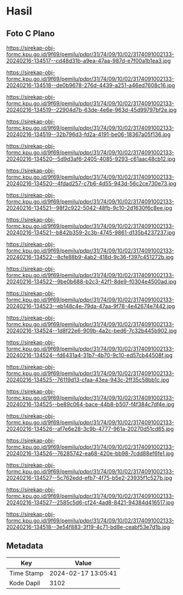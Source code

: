 # Hasil

## Foto C Plano

https://sirekap-obj-formc.kpu.go.id/9f69/pemilu/pdpr/31/74/09/10/02/3174091002133-20240216-134517--cd48d31b-a9ea-47aa-987d-e7f00a1b1ea3.jpg

https://sirekap-obj-formc.kpu.go.id/9f69/pemilu/pdpr/31/74/09/10/02/3174091002133-20240216-134518--de0b9678-276d-4439-a251-a46ed7608c16.jpg

https://sirekap-obj-formc.kpu.go.id/9f69/pemilu/pdpr/31/74/09/10/02/3174091002133-20240216-134519--22904d7b-63de-4e6e-963d-45d99797bf2e.jpg

https://sirekap-obj-formc.kpu.go.id/9f69/pemilu/pdpr/31/74/09/10/02/3174091002133-20240216-134519--32b796d3-fd2a-4191-be06-18367a05f136.jpg

https://sirekap-obj-formc.kpu.go.id/9f69/pemilu/pdpr/31/74/09/10/02/3174091002133-20240216-134520--5d9d3af6-2405-4085-9293-c61aac48cb12.jpg

https://sirekap-obj-formc.kpu.go.id/9f69/pemilu/pdpr/31/74/09/10/02/3174091002133-20240216-134520--4fdad257-c7b6-4d55-943d-56c2ce730e73.jpg

https://sirekap-obj-formc.kpu.go.id/9f69/pemilu/pdpr/31/74/09/10/02/3174091002133-20240216-134521--98f2c922-5042-48fb-9c10-2d1630f6c8ee.jpg

https://sirekap-obj-formc.kpu.go.id/9f69/pemilu/pdpr/31/74/09/10/02/3174091002133-20240216-134521--b842b359-2c3b-4745-9861-d135b4237237.jpg

https://sirekap-obj-formc.kpu.go.id/9f69/pemilu/pdpr/31/74/09/10/02/3174091002133-20240216-134522--8cfe88b9-4ab2-418d-9c36-f397c451272b.jpg

https://sirekap-obj-formc.kpu.go.id/9f69/pemilu/pdpr/31/74/09/10/02/3174091002133-20240216-134522--9be0b688-b2c3-42f1-8de9-f0304e4500ad.jpg

https://sirekap-obj-formc.kpu.go.id/9f69/pemilu/pdpr/31/74/09/10/02/3174091002133-20240216-134523--eb148c4e-79da-47aa-9f78-4e42674e7442.jpg

https://sirekap-obj-formc.kpu.go.id/9f69/pemilu/pdpr/31/74/09/10/02/3174091002133-20240216-134524--1d8f22e6-909b-4a2c-bed6-7c32b445b902.jpg

https://sirekap-obj-formc.kpu.go.id/9f69/pemilu/pdpr/31/74/09/10/02/3174091002133-20240216-134524--fd6431a4-31b7-4b70-9c10-ed57cb44508f.jpg

https://sirekap-obj-formc.kpu.go.id/9f69/pemilu/pdpr/31/74/09/10/02/3174091002133-20240216-134525--76119d13-cfaa-43ea-943c-2ff35c58bb1c.jpg

https://sirekap-obj-formc.kpu.go.id/9f69/pemilu/pdpr/31/74/09/10/02/3174091002133-20240216-134525--be89c064-bace-44b8-b507-f4f384c7df4e.jpg

https://sirekap-obj-formc.kpu.go.id/9f69/pemilu/pdpr/31/74/09/10/02/3174091002133-20240216-134526--af7e6e28-3c9b-4777-961a-20270d51cd65.jpg

https://sirekap-obj-formc.kpu.go.id/9f69/pemilu/pdpr/31/74/09/10/02/3174091002133-20240216-134526--76285742-ea68-420e-bb98-7cdd88ef6fe1.jpg

https://sirekap-obj-formc.kpu.go.id/9f69/pemilu/pdpr/31/74/09/10/02/3174091002133-20240216-134527--5c762edd-efb7-4f75-b5e2-23935f1c527b.jpg

https://sirekap-obj-formc.kpu.go.id/9f69/pemilu/pdpr/31/74/09/10/02/3174091002133-20240216-134527--2585c5d6-cf24-4ad8-8421-94384d416517.jpg

https://sirekap-obj-formc.kpu.go.id/9f69/pemilu/pdpr/31/74/09/10/02/3174091002133-20240216-134518--3e54f883-3f19-4c71-bd8e-ceabf53e7d1b.jpg


## Metadata

| Key        | Value               |
| ---------- | ------------------- |
| Time Stamp | 2024-02-17 13:05:41 |
| Kode Dapil | 3102                |



